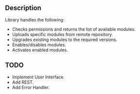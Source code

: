 ## Description
Library handles the following:
* Checks permissions and returns the list of available modules.
* Uploads specific modules from remote repository.
* Upgrades existing modules to the required versions.
* Enables/disables modules.
* Activates enabled modules.

## TODO
* Implement User Interface.
* Add REST.
* Add Error Handler.